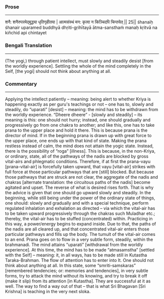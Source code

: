 ### Prose 
 --- 
शनै: शनैरुपरमेद्बुद्ध्या धृतिगृहीतया |
आत्मसंस्थं मन: कृत्वा न किञ्चिदपि चिन्तयेत् || 25||
śhanaiḥ śhanair uparamed buddhyā dhṛiti-gṛihītayā
ātma-sansthaṁ manaḥ kṛitvā na kiñchid api chintayet

### Bengali Translation 
 --- 
(The yogi,) through patient intellect, must slowly and steadily desist [from the worldly experience]. Settling the whole of the mind completely in the Self, [the yogi] should not think about anything at all.

### Commentary 
 --- 
Applying the intellect patiently – meaning: being alert to whether Kriya is happening exactly as per guru's teachings or not – one has to, slowly and steadily, do “uparati” [desist] – meaning: the mind has to be withdrawn from the worldly experience. “Dheere dheere” - [slowly and steadily] – its meaning is this: one should not hurry; instead, one should gradually and progressively go from one chakra to another; and like this, one has to take prana to the upper place and hold it there. This is because prana is the director of mind. If in the beginning prana is drawn up with great force to the upper place, one ends up with that kind of state. Making the prana restless instead of calm, the mind does not attain the yogic state. Instead, there is the possibility of “roga” [illness]. This is because, in the non-Kriya, or ordinary, state, all of the pathways of the nadis are blocked by gross vital-airs and phlegmatic conditions. Therefore, if at first the prana-vayu [prana-vital-air] is forcefully taken upward, that vayu [vital-air] strikes with full force at those particular pathways that are [still] blocked. But because those pathways that are struck are not clear, the aggregate of the nadis and chakras [alternate translation: the circuitous paths of the nadis] become agitated and upset. The reverse of what is desired rises forth. That is why the advice is given that one should go upward slowly and steadily. In the beginning, while still being under the power of the ordinary state of things, one should: slowly and gradually and with a special technique, perform regulated inhalation and exhalation as directed – via which the vital-air has to be taken upward progressively through the chakras such Muladhar etc.; thereby, the vital-air has to be stuffed (concentrated) within. Practicing in this way, a power/energy begins to expand inside. Due to that, the paths of the nadis are all cleared up, and that concentrated vital-air enters those particular pathways and fills up the body. The tumult of the vital-air comes to an end. Prana goes on to flow in a very subtle form, steadily, within the brahmanadi. The mind attains “uparati” [withdrawal from the worldly experience]. At this time, the mind has to be made “atmasamstha” [settled with the Self] – meaning: it, in all ways, has to be made still in Kutastha Taraka-Brahman. The flow of attention has to enter into It. One should not think about anything at all. In this state, some “smriti-samskaras” [remembered tendencies; or: memories and tendencies], in very subtle forms, try to attack the mind without its knowing, and try to break it off (make it slip) from its attention [in Kutastha]. They are successful at it as well. The way to find a way out of that – that is what Sri Bhagavan [Sri Krishna] is teaching in the very next sloka.
